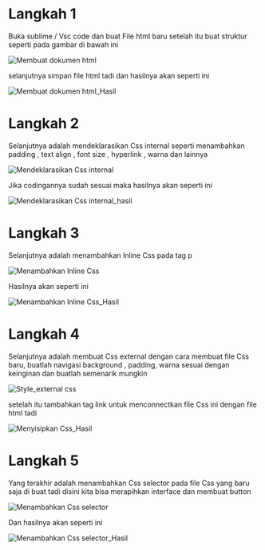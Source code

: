 # Langkah 1
Buka sublime / Vsc code dan buat File html baru setelah itu buat struktur seperti pada gambar di bawah ini

![Membuat dokumen html](https://user-images.githubusercontent.com/81844622/113709234-739cf500-970c-11eb-8a23-fcfb27990e7e.png)

selanjutnya simpan file html tadi dan hasilnya akan seperti ini 

![Membuat dokumen html_Hasil](https://user-images.githubusercontent.com/81844622/113999623-66a31180-9884-11eb-863b-d6debab12097.png)
 
 # Langkah 2
 Selanjutnya adalah mendeklarasikan Css internal seperti menambahkan padding , text align , font size , hyperlink , warna dan lainnya 
 
 ![Mendeklarasikan Css internal](https://user-images.githubusercontent.com/81844622/113999961-b97cc900-9884-11eb-8d75-0c8c2e812b71.png)

 Jika codingannya sudah sesuai maka hasilnya akan seperti ini  
 
 ![Mendeklarasikan Css internal_hasil](https://user-images.githubusercontent.com/81844622/114000182-f5b02980-9884-11eb-8f44-a3def195b6cc.png)

# Langkah 3

Selanjutnya adalah menambahkan Inline Css pada tag p
 
![Menambahkan Inline Css](https://user-images.githubusercontent.com/81844622/114000925-a6b6c400-9885-11eb-828c-5bf138c4c3ae.png)

Hasilnya akan seperti ini 

![Menambahkan Inline Css_Hasil](https://user-images.githubusercontent.com/81844622/114001003-bb935780-9885-11eb-82be-2199be68b671.png)

# Langkah 4

Selanjutnya adalah membuat Css external dengan cara membuat file Css baru, buatlah navigasi background , padding, warna sesuai dengan keinginan dan buatlah semenarik mungkin

![Style_external css](https://user-images.githubusercontent.com/81844622/114001811-7a4f7780-9886-11eb-97ad-ab9be3798605.png)

setelah itu tambahkan tag link untuk menconnectkan file Css ini dengan file html tadi 

![Menyisipkan Css_Hasil](https://user-images.githubusercontent.com/81844622/114002174-d74b2d80-9886-11eb-9523-e8500700b5e4.png)

# Langkah 5

Yang terakhir adalah menambahkan Css selector pada file Css yang baru saja di buat tadi disini kita bisa merapihkan interface dan membuat button

![Menambahkan Css selector](https://user-images.githubusercontent.com/81844622/114002527-25f8c780-9887-11eb-9e99-3b44d6328205.png)

Dan hasilnya akan seperti ini

![Menambahkan Css selector_Hasil](https://user-images.githubusercontent.com/81844622/114003262-ccdd6380-9887-11eb-9da9-b351060e2a8b.png)


